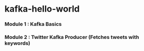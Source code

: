 # kafka-hello-world

### Module 1 : Kafka Basics

### Module 2 : Twitter Kafka Producer (Fetches tweets with keywords)

